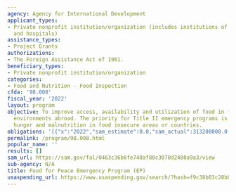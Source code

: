 ```yaml
---
agency: Agency for International Development
applicant_types:
- Private nonprofit institution/organization (includes institutions of higher education
  and hospitals)
assistance_types:
- Project Grants
authorizations:
- The Foreign Assistance Act of 1961.
beneficiary_types:
- Private nonprofit institution/organization
categories:
- Food and Nutrition - Food Inspection
cfda: '98.008'
fiscal_year: '2022'
layout: program
objective: To improve access, availability and utilization of food in food insecure
  environments abroad. The priority for Title II emergency programs is to prevent
  hunger and malnutrition in food insecure areas or countries.
obligations: '[{"x":"2022","sam_estimate":0.0,"sam_actual":313200000.0,"usa_spending_actual":313182155.0},{"x":"2023","sam_estimate":315000000.0,"sam_actual":0.0,"usa_spending_actual":456958696.0},{"x":"2024","sam_estimate":350000000.0,"sam_actual":0.0,"usa_spending_actual":0.0}]'
permalink: /program/98.008.html
popular_name: ''
results: []
sam_url: https://sam.gov/fal/0463c36b6fe748af80c3070d2480a9a3/view
sub-agency: N/A
title: Food for Peace Emergency Program (EP)
usaspending_url: https://www.usaspending.gov/search/?hash=f9c38b03c28b82ec21ffab27d6f4029a
---
```

